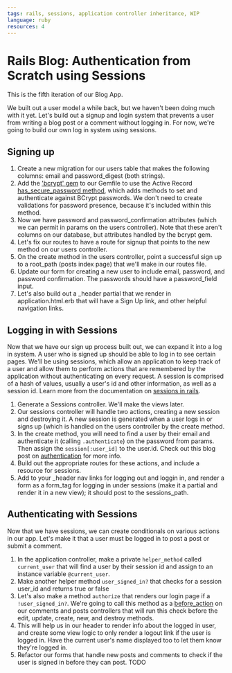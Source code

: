 ```yaml
---
tags: rails, sessions, application controller inheritance, WIP
language: ruby
resources: 4
---
```


# Rails Blog: Authentication from Scratch using Sessions

This is the fifth iteration of our Blog App.

We built out a user model a while back, but we haven't been doing much with it yet. Let's build out a signup and login system that prevents a user from writing a blog post or a comment without logging in. For now, we're going to build our own log in system using sessions.
 
## Signing up

1. Create a new migration for our users table that makes the following columns: email and password_digest (both strings).
2. Add the ['bcrypt' gem](https://github.com/codahale/bcrypt-ruby/tree/master) to our Gemfile to use the Active Record [has_secure_password method](http://api.rubyonrails.org/classes/ActiveModel/SecurePassword/ClassMethods.html#method-i-has_secure_password), which adds methods to set and authenticate against BCrypt passwords. We don't need to create validations for password presence, because it's included within this method.
3. Now we have password and password_confirmation attributes (which we can permit in params on the users controller). Note that these aren't columns on our database, but attributes handled by the bcrypt gem.
4. Let's fix our routes to have a route for signup that points to the new method on our users controller.
5. On the create method in the users controller, point a successful sign up to a root_path (posts index page) that we'll make in our routes file.
6. Update our form for creating a new user to include email, password, and password confirmation. The passwords should have a password_field input.
7. Let's also build out a _header partial that we render in application.html.erb that will have a Sign Up link, and other helpful navigation links.

## Logging in with Sessions

Now that we have our sign up process built out, we can expand it into a log in system. A user who is signed up should be able to log in to see certain pages. We'll be using sessions, which allow an application to keep track of a user and allow them to perform actions that are remembered by the application without authenticating on every request. A session is comprised of a hash of values, usually a user's id and other information, as well as a session id. Learn more from the documentation on [sessions in rails](http://guides.rubyonrails.org/security.html#sessions).

1. Generate a Sessions controller. We'll make the views later.
2. Our sessions controller will handle two actions, creating a new session and destroying it. A new session is generated when a user logs in or signs up (which is handled on the users controller by the create method.
3. In the create method, you will need to find a user by their email and authenticate it (calling `.authenticate`) on the password from params. Then assign the `session[:user_id]` to the user.id. Check out this blog post on [authentication](http://www.millwoodonline.co.uk/blog/using-hassecurepassword-for-rails-authentication) for more info.
4. Build out the appropriate routes for these actions, and include a resource for sessions.
5. Add to your _header nav links for logging out and loggin in, and render a form as a form_tag for logging in under sessions (make it a partial and render it in a new view); it should post to the sessions_path. 

## Authenticating with Sessions

Now that we have sessions, we can create conditionals on various actions in our app. Let's make it that a user must be logged in to post a post or submit a comment.

1. In the application controller, make a private `helper_method` called `current_user` that will find a user by their session id and assign to an instance variable `@current_user`. 
2. Make another helper method `user_signed_in?` that checks for a session user_id and returns true or false
3. Let's also make a method `authorize` that renders our login page if a `!user_signed_in?`. We're going to call this method as a [before_action](http://guides.rubyonrails.org/action_controller_overview.html#filters) on our comments and posts controllers that will run this check before the edit, update, create, new, and destroy methods.
4. This will help us in our header to render info about the logged in user, and create some view logic to only render a logout link if the user is logged in. Have the current user's name displayed too to let them know they're logged in.
5. Refactor our forms that handle new posts and comments to check if the user is signed in before they can post. TODO